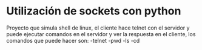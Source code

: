 # Utilización de sockets con python
Proyecto que simula shell de linux, el cliente hace telnet con el servidor y puede ejecutar comandos en el servidor y ver la respuesta en el cliente, los comandos que puede hacer son:
-telnet
-pwd
-ls
-cd
